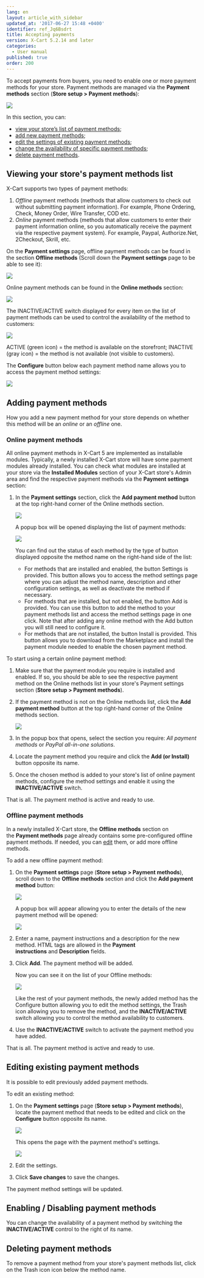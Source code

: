 ```yaml
---
lang: en
layout: article_with_sidebar
updated_at: '2017-06-27 15:48 +0400'
identifier: ref_Jq6Bsdrt
title: Accepting payments
version: X-Cart 5.2.14 and later
categories:
  - User manual
published: true
order: 200
---
```


To accept payments from buyers, you need to enable one or more payment methods for your store. Payment methods are managed via the **Payment methods** section (**Store setup > Payment methods**):

![]({{site.baseurl}}/attachments/6389794/7602367.png)

In this section, you can:

*   [view your store’s list of payment methods](#viewingyour-stores-payment-methods-list);
*   [add new payment methods](#adding-payment-methods);
*   [edit the settings of existing payment methods](#editing-existing-payment-methods);
*   [change the availability of specific payment methods](#enabling--disabling-payment-methods);
*   [delete payment methods](#deleting-payment-methods).

## Viewing your store's payment methods list

X-Cart supports two types of payment methods:

1.  _Offline_ payment methods (methods that allow customers to check out without submitting payment information). For example, Phone Ordering, Check, Money Order, Wire Transfer, COD etc.
2.  _Online_ payment methods (methods that allow customers to enter their payment information online, so you automatically receive the payment via the respective payment system). For example, Paypal, Authorize.Net, 2Checkout, Skrill, etc.

On the **Payment settings** page, offline payment methods can be found in the section **Offline methods** (Scroll down the **Payment settings** page to be able to see it): 

![]({{site.baseurl}}/attachments/6389794/7602370.png)

Online payment methods can be found in the **Online methods** section:

![]({{site.baseurl}}/attachments/6389794/xc5_paymentmethods_online_methods.png)

The INACTIVE/ACTIVE switch displayed for every item on the list of payment methods can be used to control the availability of the method to customers:

![]({{site.baseurl}}/attachments/6389794/7602383.png)

ACTIVE (green icon) = the method is available on the storefront;
INACTIVE (gray icon) = the method is not available (not visible to customers).

The **Configure** button below each payment method name allows you to access the payment method settings:

![]({{site.baseurl}}/attachments/6389794/7602384.png)

## Adding payment methods

How you add a new payment method for your store depends on whether this method will be an _online_ or an _offline_ one.

### Online payment methods

All online payment methods in X-Cart 5 are implemented as installable modules. Typically, a newly installed X-Cart store will have some payment modules already installed. You can check what modules are installed at your store via the **Installed Modules** section of your X-Cart store's Admin area and find the respective payment methods via the **Payment settings** section:

1.  In the **Payment settings** section, click the **Add payment method** button at the top right-hand corner of the Online methods section. 

    ![]({{site.baseurl}}/attachments/6389794/xc5_paymentmethods_add_online_method.png)

    A popup box will be opened displaying the list of payment methods:

    ![]({{site.baseurl}}/attachments/6389794/xc5_paymentmethods_add_online_method1.png)

    You can find out the status of each method by the type of button displayed opposite the method name on the right-hand side of the list:

    *   For methods that are installed and enabled, the button Settings is provided. This button allows you to access the method settings page where you can adjust the method name, description and other configuration settings, as well as deactivate the method if necessary.
    *   For methods that are installed, but not enabled, the button Add is provided. You can use this button to add the method to your payment methods list and access the method settings page in one click. Note that after adding any online method with the Add button you will still need to configure it.
    *   For methods that are not installed, the button Install is provided. This button allows you to download from the Marketplace and install the payment module needed to enable the chosen payment method.

To start using a certain online payment method:

1.  Make sure that the payment module you require is installed and enabled. If so, you should be able to see the respective payment method on the Online methods list in your store's Payment settings section (**Store setup > Payment methods**).
2.  If the payment method is not on the Online methods list, click the **Add payment method** button at the top right-hand corner of the Online methods section. 
    
    ![]({{site.baseurl}}/attachments/6389794/xc5_paymentmethods_add_online_method_click.png)
3.  In the popup box that opens, select the section you require: _All payment methods_ or _PayPal all-in-one solutions_.
4.  Locate the payment method you require and click the **Add (or Install)** button opposite its name.
5.  Once the chosen method is added to your store's list of online payment methods, configure the method settings and enable it using the **INACTIVE/ACTIVE** switch.

That is all. The payment method is active and ready to use.

### Offline payment methods

In a newly installed X-Cart store, the **Offline methods** section on the **Payment methods** page already contains some pre-configured offline payment methods. If needed, you can [edit](#editing-existing-payment-methods) them, or add more offline methods.

To add a new offline payment method:

1.  On the **Payment settings** page (**Store setup > Payment methods**), scroll down to the **Offline methods** section and click the **Add payment method** button:

    ![]({{site.baseurl}}/attachments/6389794/xc5_paymentmethods_add_offline_method.png)

    A popup box will appear allowing you to enter the details of the new payment method will be opened:

    ![]({{site.baseurl}}/attachments/6389794/7602387.png)

2.  Enter a name, payment instructions and a description for the new method. HTML tags are allowed in the **Payment instructions** and **Description** fields.

3.  Click **Add**. The payment method will be added.

    Now you can see it on the list of your Offline methods:

    ![]({{site.baseurl}}/attachments/6389794/xc5_paymentmethods_add_offline_method3.png)

    Like the rest of your payment methods, the newly added method has the Configure button allowing you to edit the method settings, the Trash icon allowing you to remove the method, and the **INACTIVE/ACTIVE** switch allowing you to control the method availability to customers.

4.  Use the **INACTIVE/ACTIVE** switch to activate the payment method you have added.

That is all. The payment method is active and ready to use.

## Editing existing payment methods

It is possible to edit previously added payment methods.

To edit an existing method:

1.  On the **Payment settings** page (**Store setup > Payment methods**), locate the payment method that needs to be edited and click on the **Configure** button opposite its name.

    ![]({{site.baseurl}}/attachments/6389794/xc5_paymentmethods_configure_method.png)

    This opens the page with the payment method's settings.

    ![]({{site.baseurl}}/attachments/6389794/xc5_paymentmethods_configure_method1.png)

2.  Edit the settings. 

3.  Click **Save changes** to save the changes.

The payment method settings will be updated.

## Enabling / Disabling payment methods

You can change the availability of a payment method by switching the **INACTIVE/ACTIVE** control to the right of its name.

## Deleting payment methods

To remove a payment method from your store's payment methods list, click on the Trash icon icon below the method name.
